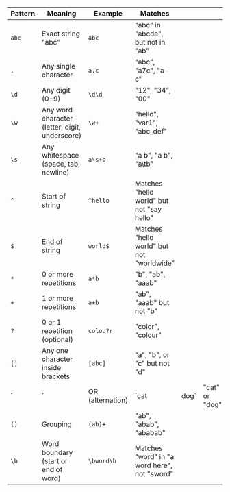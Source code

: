 | Pattern | Meaning                                        | Example          | Matches                                      |       |                |
| ------- | ---------------------------------------------- | ---------------- | -------------------------------------------- | ----- | -------------- |
| `abc`   | Exact string "abc"                             | `abc`            | "abc" in "abcde", but not in "ab"            |       |                |
| `.`     | Any single character                           | `a.c`            | "abc", "a7c", "a-c"                          |       |                |
| `\d`    | Any digit (0-9)                                | `\d\d`           | "12", "34", "00"                             |       |                |
| `\w`    | Any word character (letter, digit, underscore) | `\w+`            | "hello", "var1", "abc\_def"                  |       |                |
| `\s`    | Any whitespace (space, tab, newline)           | `a\s+b`          | "a b", "a    b", "a\tb"                      |       |                |
| `^`     | Start of string                                | `^hello`         | Matches "hello world" but not "say hello"    |       |                |
| `$`     | End of string                                  | `world$`         | Matches "hello world" but not "worldwide"    |       |                |
| `*`     | 0 or more repetitions                          | `a*b`            | "b", "ab", "aaab"                            |       |                |
| `+`     | 1 or more repetitions                          | `a+b`            | "ab", "aaab" but not "b"                     |       |                |
| `?`     | 0 or 1 repetition (optional)                   | `colou?r`        | "color", "colour"                            |       |                |
| `[]`    | Any one character inside brackets              | `[abc]`          | "a", "b", or "c" but not "d"                 |       |                |
| \`      | \`                                             | OR (alternation) | \`cat                                        | dog\` | "cat" or "dog" |
| `()`    | Grouping                                       | `(ab)+`          | "ab", "abab", "ababab"                       |       |                |
| `\b`    | Word boundary (start or end of word)           | `\bword\b`       | Matches "word" in "a word here", not "sword" |       |                |
